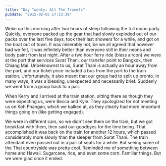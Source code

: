 ```yaml
---
title: "Day Twenty: All The Travels"
pubdate: "2015-02-05 17:33:39"
---
```


Woke up this morning after two hours of sleep following the full moon party. Quickly, everyone packed up the gear that had slowly exploded out of our packs over the last five days, took their last showers for a while, and got on the boat out of town. It was miserably hot, be we all agreed that however bad we felt, it was infinitely better than everyone still in their neons and body paint from last night. After a two hour ferry ride (bless aircon) we were at the port that services Surat Thani, our transfer point to Bangkok, then Chiang Mai. Unbeknownst to us, Surat Thani is actually an hour away from the port, and our ticket price included a bus from the port to the train station. Unfortunately, it also meant that our group had to split up pronto. In many ways, it was a blessing, unexpected and necessarily brief. Suddenly we went from a group back to a pair.


When Kerry and I arrived at the train station, sitting there as though they were expecting us, were Becca and Kyle. They apologized for not meeting us on Koh Phangan, which we balked at, as they clearly had more important things going on (like getting engaged).


We were in different cars, so we didn't see them on the train, but we got breakfast with them, then said our goodbyes for the time being. That accomplished it was back on the train for another 12 hours, which passed considerably more slowly than the sleeper from Surat Thani. The train attendant even passed out in a pair of seats for a while. But seeing some of the Thai countryside was pretty cool. Reminded me of something between home and Hawaii. Sugarcane, rice, and even some corn. Familiar things. But we were glad once it ended.